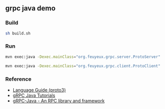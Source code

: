 ## grpc java demo

### Build

```sh
sh build.sh
```

### Run

```sh
mvn exec:java -Dexec.mainClass="org.feuyeux.grpc.server.ProtoServer"
```

```sh
mvn exec:java -Dexec.mainClass="org.feuyeux.grpc.client.ProtoClient"
```

### Reference

- [Language Guide (proto3)](https://developers.google.com/protocol-buffers/docs/proto3)
- [gRPC Java Tutorials](https://grpc.io/docs/tutorials/basic/java.html)
- [gRPC-Java - An RPC library and framework](https://github.com/grpc/grpc-java)